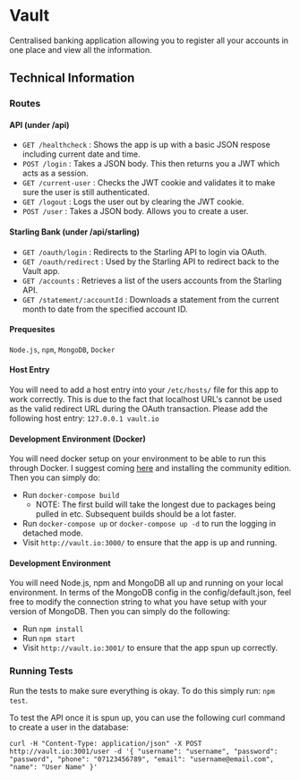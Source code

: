 # Vault
Centralised banking application allowing you to register all your accounts in one place and view all the information.

## Technical Information

### Routes

#### API (under /api)

- `GET /healthcheck` : Shows the app is up with a basic JSON respose including current date and time.
- `POST /login` : Takes a JSON body. This then returns you a JWT which acts as a session.
- `GET /current-user` : Checks the JWT cookie and validates it to make sure the user is still authenticated.
- `GET /logout` : Logs the user out by clearing the JWT cookie.
- `POST /user` : Takes a JSON body. Allows you to create a user.

#### Starling Bank (under /api/starling)

- `GET /oauth/login` : Redirects to the Starling API to login via OAuth.
- `GET /oauth/redirect` : Used by the Starling API to redirect back to the Vault app.
- `GET /accounts` : Retrieves a list of the users accounts from the Starling API.
- `GET /statement/:accountId` : Downloads a statement from the current month to date from the specified account ID.

#### Prequesites
`Node.js`, `npm`, `MongoDB`, `Docker`

#### Host Entry
You will need to add a host entry into your `/etc/hosts/` file for this app to work correctly. This is due to the fact that localhost URL's cannot be used as the valid redirect URL during the OAuth transaction. Please add the following host entry: `127.0.0.1 vault.io`

#### Development Environment (Docker)
You will need docker setup on your environment to be able to run this through Docker. I suggest coming [here](https://hub.docker.com/search/?type=edition&offering=community) and installing the community edition. Then you can simply do:

- Run `docker-compose build`
    - NOTE: The first build will take the longest due to packages being pulled in etc. Subsequent builds should be a lot faster.
- Run `docker-compose up` or `docker-compose up -d` to run the logging in detached mode.
- Visit `http://vault.io:3000/` to ensure that the app is up and running.

#### Development Environment
You will need Node.js, npm and MongoDB all up and running on your local environment. In terms of the MongoDB config in the config/default.json, feel free to modify the connection string to what you have setup with your version of MongoDB. Then you can simply do the following:

- Run `npm install`
- Run `npm start`
- Visit `http://vault.io:3001/` to ensure that the app spun up correctly.

### Running Tests
Run the tests to make sure everything is okay. To do this simply run: `npm test`.

To test the API once it is spun up, you can use the following curl command to create a user in the database:

```curl -H "Content-Type: application/json" -X POST http://vault.io:3001/user -d '{ "username": "username", "password": "password", "phone": "07123456789", "email": "username@email.com", "name": "User Name" }'```
